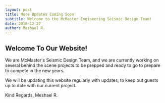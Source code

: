 ```yaml
---
layout: post
title: More Updates Coming Soon!
subtitle: Welcome to the McMaster Engineering Seismic Design Team!
date: 2016-12-27
author: Meshael R.
---
```

## Welcome To Our Website!
We are McMaster's Seismic Design Team, and we are currently working on several behind the scene projects to be prepped and ready to go to prepare to compete in the new years.

We will be updating this website regularly with updates, to keep out guests up to date with our current project.

Kind Regards,
Meshael R.
